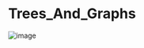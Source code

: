 # Trees_And_Graphs

![image](https://github.com/DipankarBhaduri/Trees_And_Graphs/assets/110708060/21f7f2a4-8d49-4b2e-9d93-504836b8fef5)
